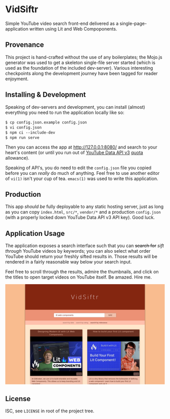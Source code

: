 # VidSiftr

Simple YouTube video search front-end delivered as a single-page-application
written using Lit and Web Compoponents.

## Provenance

This project is hand-crafted without the use of any boilerplates; the Mojo.js
generator was used to get a skeleton single-file server started (which is used
as the foundation of the included dev-server). Various interesting checkpoints
along the development journey have been tagged for reader enjoyment.

## Installing & Development

Speaking of dev-servers and development, you can install (almost) everything
you need to run the application locally like so:

```
$ cp config.json.example config.json
$ vi config.json
$ npm ci --include-dev
$ npm run serve
```

Then you can access the app at http://127.0.0.1:8080/ and search to your
heart's content (or until you run out of [YouTube Data API v3][1] [quota][2]
allowance).

Speaking of API's, you do need to edit the `config.json` file you copied before
you can _really_ do much of anything. Feel free to use another editor of
`vi(1)` isn't your cup of tea. `emacs(1)` was used to write this application.

[1]: https://developers.google.com/youtube/v3/getting-started
[2]: https://developers.google.com/youtube/v3/determine_quota_cost

## Production

This app _should be_ fully deployable to any static hosting server, just as
long as you can copy `index.html`, `src/*`, `vendor/*` and a production
`config.json` (with a properly locked down YouTube Data API v3 API key). Good
luck.

## Application Usage

The application exposes a search interface such that you can ~~search for~~
*sift through* YouTube videos by keywords; you can also select what order
YouTube should return your freshly sifted results in. Those results will be
rendered in a fairly reasonable way below your search input.

Feel free to scroll through the results, admire the thumbnails, and click on
the titles to open target videos on YouTube itself. Be amazed. Hire me.

![Screenshot of VidSiftr in Action](screenshot.png?raw=true "VidSiftr in Action")

## License

ISC, see `LICENSE` in root of the project tree.
